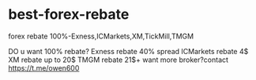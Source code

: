 # best-forex-rebate
forex rebate 100%-Exness,ICMarkets,XM,TickMill,TMGM

DO u want 100% rebate?
Exness rebate 40% spread
ICMarkets rebate 4$
XM rebate up to 20$
TMGM rebate 21$+
want more broker?contact https://t.me/owen600
